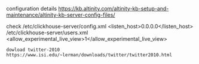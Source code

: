 configuration details
    https://kb.altinity.com/altinity-kb-setup-and-maintenance/altinity-kb-server-config-files/


check
    /etc/clickhouse-server/config.xml
        <listen_host>0.0.0.0</listen_host>
    /etc/clickhouse-server/users.xml <defailt>
        <allow_experimental_live_view>1</allow_experimental_live_view>


    dowload twitter-2010 https://www.isi.edu/~lerman/downloads/twitter/twitter2010.html
